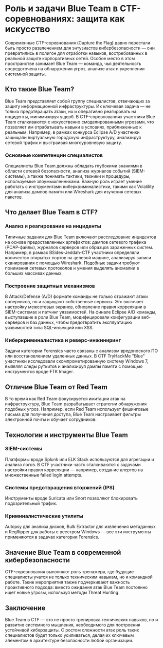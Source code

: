 # Роль и задачи Blue Team в CTF-соревнованиях: защита как искусство  

Современные CTF-соревнования (Capture the Flag) давно перестали быть просто развлечением для энтузиастов кибербезопасности — они превратились в полигон для отработки навыков, востребованных в реальной защите корпоративных сетей. Особое место в этом пространстве занимает Blue Team — команда, чья деятельность сосредоточена на обнаружении угроз, анализе атак и укреплении системной защиты.


## Кто такие Blue Team?  

Blue Team представляет собой группу специалистов, отвечающих за защиту информационной инфраструктуры. Их ключевая задача — не только предотвращать атаки, но и оперативно реагировать на инциденты, минимизируя ущерб. В CTF-соревнованиях участники Blue Team сталкиваются с искусственно смоделированными угрозами, что позволяет им отрабатывать навыки в условиях, приближенных к реальным. Например, в рамках конкурса Eclipse A/D участники защищали виртуальную городскую инфраструктуру, анализируя сетевой трафик и выстраивая многоуровневую защиту.  

### Основные компетенции специалистов  
Специалисты Blue Team должны обладать глубокими знаниями в области сетевой безопасности, анализа журналов событий (SIEM-системы), а также понимать тактики, техники и процедуры, используемые злоумышленниками. Важную роль играет умение работать с инструментами киберкриминалистики, такими как Volatility для анализа дампов памяти или Wireshark для изучения сетевых пакетов.  


## Что делает Blue Team в CTF?  

### Анализ и реагирование на инциденты  
Типичные задания для Blue Team включают расследование инцидентов на основе предоставленных артефактов: дампов сетевого трафика (PCAP-файлы), журналов серверов или образцов зараженных систем. Например, в рамках BSides-Jeddah-CTF участники определяли количество открытых портов на целевой машине, анализируя записи сканирования с помощью Wireshark. Подобные задачи требуют понимания сетевых протоколов и умения выделять аномалии в больших массивах данных.  

### Построение защитных механизмов  
В Attack/Defense (A/D) формате команды не только отражают атаки соперников, но и защищают собственные сервисы. Это включает настройку межсетевых экранов, обновление правил корреляции в SIEM-системах и патчинг уязвимостей. На финале Eclipse A/D команды, выступавшие в роли Blue Team, модифицировали конфигурации веб-серверов и баз данных, чтобы предотвратить эксплуатацию уязвимостей типа SQL-инъекций или XSS.  

### Киберкриминалистика и реверс-инжиниринг  
Задачи категории Forensics часто связаны с анализом вредоносного ПО или восстановлением удаленных данных. В CTF TryHackMe "Blue" участники исследовали скомпрометированную систему Windows 7, выявляя следы руткитов и анализируя дампы памяти с помощью инструментов вроде FTK Imager.  


## Отличие Blue Team от Red Team  

В то время как Red Team фокусируется имитации атак на инфраструктуру, Blue Team разрабатывает стратегии обнаружения подобных угроз. Например, если Red Team использует фишинговые письма для получения доступа, Blue Team настраивает фильтры электронной почты и обучает сотрудников.  


## Технологии и инструменты Blue Team  

### SIEM-системы  
Платформы вроде Splunk или ELK Stack используются для агрегации и анализа логов. В CTF участники часто сталкиваются с задачами настройки правил корреляции — например, создание алертов на множественные failed login attempts.  

### Системы предотвращения вторжений (IPS)  
Инструменты вроде Suricata или Snort позволяют блокировать подозрительный трафик.

### Криминалистические утилиты  
Autopsy для анализа дисков, Bulk Extractor для извлечения метаданных и RegRipper для работы с реестром Windows — все эти инструменты применяются в задачах категории Forensics.  


## Значение Blue Team в современной кибербезопасности  

CTF-соревнования выполняют роль тренажера, где будущие специалисты учатся не только техническим навыкам, но и командной работе. Такие мероприятия также подчеркивают важность проактивного подхода: вместо ожидания атак Blue Team постоянно ищет новые угрозы, используя методы Threat Hunting.


## Заключение  

Blue Team в CTF — это не просто тренировка технических навыков, но и развитие системного мышления, необходимого для построения устойчивой киберзащиты. С ростом сложности атак роль таких специалистов будет только усиливаться, делая их ключевым элементом в архитектуре безопасности любой организации.


